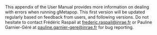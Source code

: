 This appendix of the User Manual provides more information on dealing with errors when running gMetapop. 
This first version will be updated regularly based on feedback from users, and following versions.
Do not hesitate to contact Frédéric Raspail at frederic.raspail@inrae.fr or Pauline Garnier-Géré at pauline.garnier-gere@inrae.fr for bug reporting.

